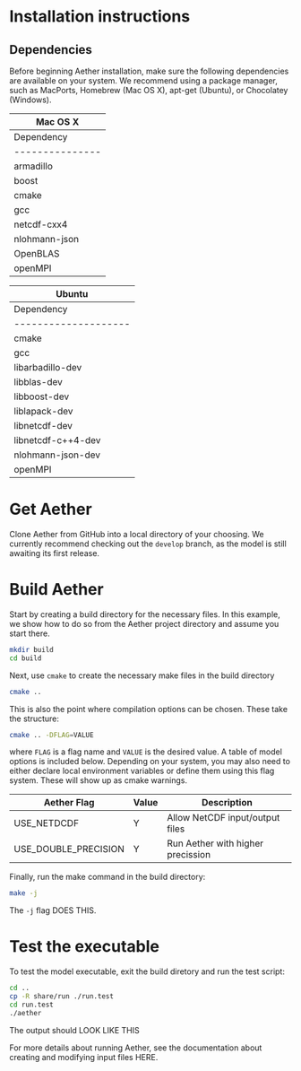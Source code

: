 # Installation instructions

## Dependencies

Before beginning Aether installation, make sure the following dependencies are
available on your system.  We recommend using a package manager, such as
MacPorts, Homebrew (Mac OS X), apt-get (Ubuntu), or Chocolatey (Windows).

| Mac OS X                       |
|--------------------------------|
| Dependency    | Tested version |
|---------------|----------------|
| armadillo     | 11.4           |
| boost         | 1.76           |
| cmake         | 2.24           |
| gcc           | 10, 11, 12     |
| netcdf-cxx4   | 4.9            |
| nlohmann-json | 3.11           |
| OpenBLAS      | 0.3            |
| openMPI       | same as gcc    |



| Ubuntu                              |
|-------------------------------------|
| Dependency         | Tested version |
|--------------------|----------------|
| cmake              | 2.24           |
| gcc                | 10, 11, 12     |
| libarbadillo-dev   |                |
| libblas-dev        |                |
| libboost-dev       |                |
| liblapack-dev      |                |
| libnetcdf-dev      |                |
| libnetcdf-c++4-dev |                |
| nlohmann-json-dev  |                |
| openMPI            | same as gcc    |

# Get Aether

Clone Aether from GitHub into a local directory of your choosing.  We currently
recommend checking out the `develop` branch, as the model is still awaiting its
first release.

# Build Aether

Start by creating a build directory for the necessary files.  In this example,
we show how to do so from the Aether project directory and assume you start
there.

```bash
mkdir build
cd build
```

Next, use `cmake` to create the necessary make files in the build directory

```bash
cmake ..
```

This is also the point where compilation options can be chosen. These take
the structure:

```bash
cmake .. -DFLAG=VALUE
```

where `FLAG` is a flag name and `VALUE` is the desired value.  A table of model
options is included below. Depending on your system, you may also need to
either declare local environment variables or define them using this flag
system.  These will show up as cmake warnings.

| Aether Flag          | Value | Description                       |
|----------------------|-------|-----------------------------------|
| USE_NETDCDF          | Y     | Allow NetCDF input/output files   |
| USE_DOUBLE_PRECISION | Y     | Run Aether with higher precission |

Finally, run the make command in the build directory:

```bash
make -j
```

The `-j` flag DOES THIS.

# Test the executable

To test the model executable, exit the build diretory and run the test script:

```bash
cd ..
cp -R share/run ./run.test
cd run.test
./aether
```

The output should LOOK LIKE THIS

For more details about running Aether, see the documentation about creating and
modifying input files HERE.